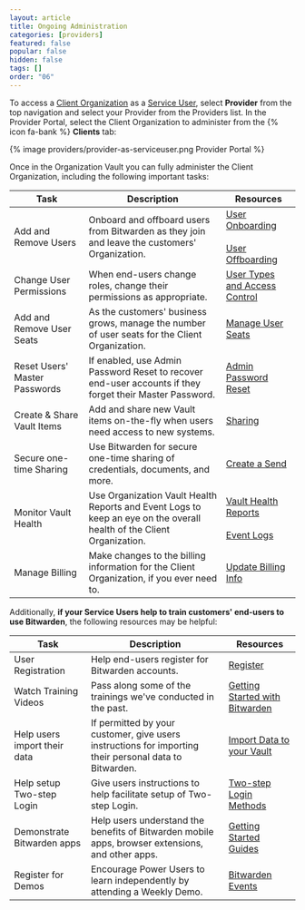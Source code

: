 ```yaml
---
layout: article
title: Ongoing Administration
categories: [providers]
featured: false
popular: false
hidden: false
tags: []
order: "06"
---
```


To access a [Client Organization]({{site.baseurl}}/article/providers/#client-organizations) as a [Service User]({{site.baseurl}}/article/provider-users/#provider-user-types), select **Provider** from the top navigation and select your Provider from the Providers list. In the Provider Portal, select the Client Organization to administer from the {% icon fa-bank %} **Clients** tab:

{% image providers/provider-as-serviceuser.png Provider Portal %}

Once in the Organization Vault you can fully administer the Client Organization, including the following important tasks:

|Task|Description|Resources|
|----|-----------|---------|
|Add and Remove Users|Onboard and offboard users from Bitwarden as they join and leave the customers' Organization.|[User Onboarding]({{site.baseurl}}/article/managing-users/#onboard)<br><br>[User Offboarding]({{site.baseurl}}/article/managing-users/#offboard)|
|Change User Permissions|When end-users change roles, change their permissions as appropriate.|[User Types and Access Control]({{site.baseurl}}/article/user-types-access-control/)|
|Add and Remove User Seats|As the customers' business grows, manage the number of user seats for the Client Organization.|[Manage User Seats]({{site.baseurl}}/article/managing-users/#manage-user-seats)|
|Reset Users' Master Passwords|If enabled, use Admin Password Reset to recover end-user accounts if they forget their Master Password.|[Admin Password Reset]({{site.baseurl}}/article/admin-reset)|
|Create & Share Vault Items|Add and share new Vault items on-the-fly when users need access to new systems.|[Sharing]({{site.baseurl}}/article/sharing/)|
|Secure one-time Sharing|Use Bitwarden for secure one-time sharing of credentials, documents, and more.|[Create a Send]({{site.baseurl}}/article/create-send)|
|Monitor Vault Health|Use Organization Vault Health Reports and Event Logs to keep an eye on the overall health of the Client Organization.|[Vault Health Reports]({{site.baseurl}}/article/reports/)<br><br>[Event Logs]({{site.baseurl}}/article/events/)|
|Manage Billing|Make changes to the billing information for the Client Organization, if you ever need to.|[Update Billing Info]({{site.baseurl}}/article/update-billing-info/#update-billing-information-for-organizations)|

Additionally, **if your Service Users help to train customers' end-users to use Bitwarden**, the following resources may be helpful:

|Task|Description|Resources|
|----|-----------|---------|
|User Registration|Help end-users register for Bitwarden accounts.|[Register](https://vault.bitwarden.com/#/register)|
|Watch Training Videos|Pass along some of the trainings we've conducted in the past.|[Getting Started with Bitwarden](https://bitwarden.com/getting-started)|
|Help users import their data|If permitted by your customer, give users instructions for importing their personal data to Bitwarden.|[Import Data to your Vault]({{site.baseurl}}/article/import-data/)|
|Help setup Two-step Login|Give users instructions to help facilitate setup of Two-step Login.|[Two-step Login Methods]({{site.baseurl}}/article/setup-two-step-login/)|
|Demonstrate Bitwarden apps|Help users understand the benefits of Bitwarden mobile apps, browser extensions, and other apps.|[Getting Started Guides]({{site.baseurl}}/article/getting-started/)|
|Register for Demos|Encourage Power Users to learn independently by attending a Weekly Demo.|[Bitwarden Events](https://www.crowdcast.io/bitwarden)|
